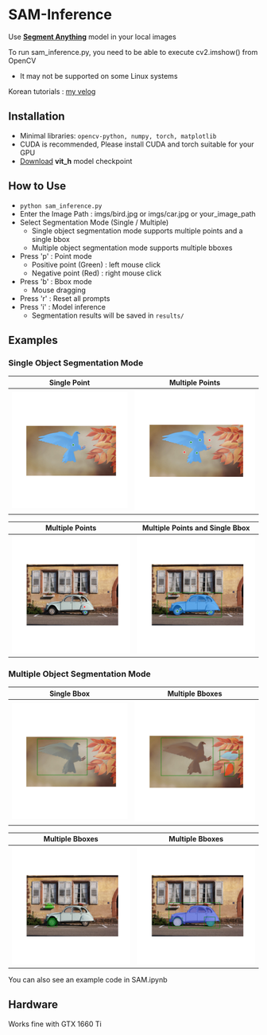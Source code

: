 # SAM-Inference

Use **[Segment Anything](https://github.com/facebookresearch/segment-anything)** model in your local images

To run sam_inference.py, you need to be able to execute cv2.imshow() from OpenCV
- It may not be supported on some Linux systems

Korean tutorials : [my velog](https://velog.io/@kyyle/Segment-Anything-%EC%82%AC%EC%9A%A9%ED%95%B4-%EB%B3%B4%EA%B8%B0)

## Installation
- Minimal libraries: ```opencv-python, numpy, torch, matplotlib```
- CUDA is recommended, Please install CUDA and torch suitable for your GPU
- [Download](https://github.com/facebookresearch/segment-anything#model-checkpoints) **vit_h** model checkpoint

## How to Use 
- ```python sam_inference.py```
- Enter the Image Path : imgs/bird.jpg or imgs/car.jpg or your_image_path
- Select Segmentation Mode (Single / Multiple)
    - Single object segmentation mode supports multiple points and a single bbox
    - Multiple object segmentation mode supports multiple bboxes
- Press 'p' : Point mode
    - Positive point (Green)  : left mouse click
    - Negative point (Red) : right mouse click
- Press 'b' : Bbox mode
    - Mouse dragging
- Press 'r' : Reset all prompts
- Press 'i' : Model inference 
  - Segmentation results will be saved in ```results/```

## Examples 

### Single Object Segmentation Mode

| Single Point | Multiple Points|
|:---------:|:---------:|
| ![이미지 1](results/Result_240403_173215.png) | ![이미지 2](results/Result_240403_173227.png) |

| Multiple Points | Multiple Points and Single Bbox |
|:---------:|:---------:|
| ![이미지 1](results/Result_240403_173313.png) | ![이미지 2](results/Result_240403_173335.png) |

### Multiple Object Segmentation Mode

| Single Bbox | Multiple Bboxes |
|:---------:|:---------:|
| ![이미지 1](results/Result_240403_173241.png) | ![이미지 2](results/Result_240403_173250.png) |

| Multiple Bboxes | Multiple Bboxes |
|:---------:|:---------:|
| ![이미지 1](results/Result_240403_173352.png) | ![이미지 2](results/Result_240403_173401.png) |

You can also see an example code in SAM.ipynb

## Hardware

Works fine with GTX 1660 Ti
